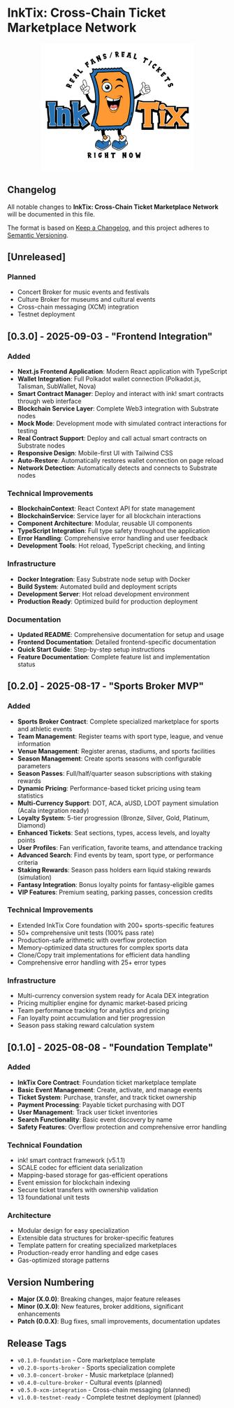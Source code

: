 # InkTix: Cross-Chain Ticket Marketplace Network

<p align="center">
  <img src="./docs/InkTix_logo.png" alt="InkTix Logo" width="350">
</p>

## Changelog

All notable changes to **InkTix: Cross-Chain Ticket Marketplace Network** will be documented in this file.

The format is based on [Keep a Changelog](https://keepachangelog.com/en/1.0.0/), and this project adheres to [Semantic Versioning](https://semver.org/spec/v2.0.0.html).

## [Unreleased]

### Planned

- Concert Broker for music events and festivals
- Culture Broker for museums and cultural events
- Cross-chain messaging (XCM) integration
- Testnet deployment

## [0.3.0] - 2025-09-03 - "Frontend Integration"

### Added

- **Next.js Frontend Application**: Modern React application with TypeScript
- **Wallet Integration**: Full Polkadot wallet connection (Polkadot.js, Talisman, SubWallet, Nova)
- **Smart Contract Manager**: Deploy and interact with ink! smart contracts through web interface
- **Blockchain Service Layer**: Complete Web3 integration with Substrate nodes
- **Mock Mode**: Development mode with simulated contract interactions for testing
- **Real Contract Support**: Deploy and call actual smart contracts on Substrate nodes
- **Responsive Design**: Mobile-first UI with Tailwind CSS
- **Auto-Restore**: Automatically restores wallet connection on page reload
- **Network Detection**: Automatically detects and connects to Substrate nodes

### Technical Improvements

- **BlockchainContext**: React Context API for state management
- **BlockchainService**: Service layer for all blockchain interactions
- **Component Architecture**: Modular, reusable UI components
- **TypeScript Integration**: Full type safety throughout the application
- **Error Handling**: Comprehensive error handling and user feedback
- **Development Tools**: Hot reload, TypeScript checking, and linting

### Infrastructure

- **Docker Integration**: Easy Substrate node setup with Docker
- **Build System**: Automated build and deployment scripts
- **Development Server**: Hot reload development environment
- **Production Ready**: Optimized build for production deployment

### Documentation

- **Updated README**: Comprehensive documentation for setup and usage
- **Frontend Documentation**: Detailed frontend-specific documentation
- **Quick Start Guide**: Step-by-step setup instructions
- **Feature Documentation**: Complete feature list and implementation status

## [0.2.0] - 2025-08-17 - "Sports Broker MVP"

### Added

- **Sports Broker Contract**: Complete specialized marketplace for sports and athletic events
- **Team Management**: Register teams with sport type, league, and venue information
- **Venue Management**: Register arenas, stadiums, and sports facilities
- **Season Management**: Create sports seasons with configurable parameters
- **Season Passes**: Full/half/quarter season subscriptions with staking rewards
- **Dynamic Pricing**: Performance-based ticket pricing using team statistics
- **Multi-Currency Support**: DOT, ACA, aUSD, LDOT payment simulation (Acala integration ready)
- **Loyalty System**: 5-tier progression (Bronze, Silver, Gold, Platinum, Diamond)
- **Enhanced Tickets**: Seat sections, types, access levels, and loyalty points
- **User Profiles**: Fan verification, favorite teams, and attendance tracking
- **Advanced Search**: Find events by team, sport type, or performance criteria
- **Staking Rewards**: Season pass holders earn liquid staking rewards (simulation)
- **Fantasy Integration**: Bonus loyalty points for fantasy-eligible games
- **VIP Features**: Premium seating, parking passes, concession credits

### Technical Improvements

- Extended InkTix Core foundation with 200+ sports-specific features
- 50+ comprehensive unit tests (100% pass rate)
- Production-safe arithmetic with overflow protection
- Memory-optimized data structures for complex sports data
- Clone/Copy trait implementations for efficient data handling
- Comprehensive error handling with 25+ error types

### Infrastructure

- Multi-currency conversion system ready for Acala DEX integration
- Pricing multiplier engine for dynamic market-based pricing
- Team performance tracking for analytics and pricing
- Fan loyalty point accumulation and tier progression
- Season pass staking reward calculation system

## [0.1.0] - 2025-08-08 - "Foundation Template"

### Added

- **InkTix Core Contract**: Foundation ticket marketplace template
- **Basic Event Management**: Create, activate, and manage events
- **Ticket System**: Purchase, transfer, and track ticket ownership
- **Payment Processing**: Payable ticket purchasing with DOT
- **User Management**: Track user ticket inventories
- **Search Functionality**: Basic event discovery by name
- **Safety Features**: Overflow protection and comprehensive error handling

### Technical Foundation

- ink! smart contract framework (v5.1.1)
- SCALE codec for efficient data serialization
- Mapping-based storage for gas-efficient operations
- Event emission for blockchain indexing
- Secure ticket transfers with ownership validation
- 13 foundational unit tests

### Architecture

- Modular design for easy specialization
- Extensible data structures for broker-specific features
- Template pattern for creating specialized marketplaces
- Production-ready error handling and edge cases
- Gas-optimized storage patterns

## Version Numbering

- **Major (X.0.0)**: Breaking changes, major feature releases
- **Minor (0.X.0)**: New features, broker additions, significant enhancements
- **Patch (0.0.X)**: Bug fixes, small improvements, documentation updates

## Release Tags

- `v0.1.0-foundation` - Core marketplace template
- `v0.2.0-sports-broker` - Sports specialization complete
- `v0.3.0-concert-broker` - Music marketplace (planned)
- `v0.4.0-culture-broker` - Cultural events (planned)
- `v0.5.0-xcm-integration` - Cross-chain messaging (planned)
- `v1.0.0-testnet-ready` - Complete testnet deployment (planned)

